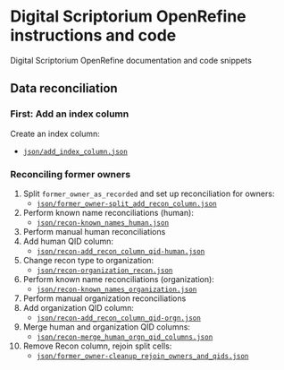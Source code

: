 # Digital Scriptorium OpenRefine instructions and code

Digital Scriptorium OpenRefine documentation and code snippets

## Data reconciliation

### First: Add an index column

Create an index column:

- [`json/add_index_column.json`][add_index_column]

[add_index_column]:   json/add_index_column.json    "Add index column"

### Reconciling former owners

1. Split `former_owner_as_recorded` and set up reconciliation for owners:
    - [`json/former_owner-split_add_recon_column.json`][split_owner]
2. Perform known name reconciliations (human):
    - [`json/recon-known_names_human.json`][known_names]
3. Perform manual human reconciliations
4. Add human QID column:
    - [`json/recon-add_recon_column_qid-human.json`][add_reconned_qids]
5. Change recon type to organization:
    - [`json/recon-organization_recon.json`][orgn_recon]
6. Perform known name reconciliations (organization):
    - [`json/recon-known_names_organization.json`][known_names_orgn]
7. Perform manual organization reconciliations
8. Add organization QID column:
    - [`json/recon-add_recon_column_qid-orgn.json`][add_reconned_qids]
9. Merge human and organization QID columns:
    - [`json/recon-merge_human_orgn_qid_columns.json`][merge_qid_cols]
10. Remove Recon column, rejoin split cells:
    - [`json/former_owner-cleanup_rejoin_owners_and_qids.json`][cleanup_owner]


[split_owner]:        json/former_owner-split_add_recon_column.json           "Split owner and reconcile"
[known_names]:        json/recon-known_names_human.json                       "Known human name reconciliations"
[add_reconned_qids]:  json/recon-add_recon_column_qid-human.json              "Add human QID column for reconciliations"
[orgn_recon]:         json/recon-organization_recon.json                      "Start recon for type org"
[known_names_orgn]:   json/recon-known_names_organization.json                "Known organization name reconciliations"
[add_reconned_qids]:  json/recon-add_recon_column_qid-orgn.json               "Add organization QID column for reconciliations"
[merge_qid_cols]:     json/recon-merge_human_orgn_qid_columns.json            "Merge human, orgn QID columns"
[cleanup_owner]:      json/former_owner-cleanup_rejoin_owners_and_qids.json   "Cleanup and rejoin owners and QIDs"
